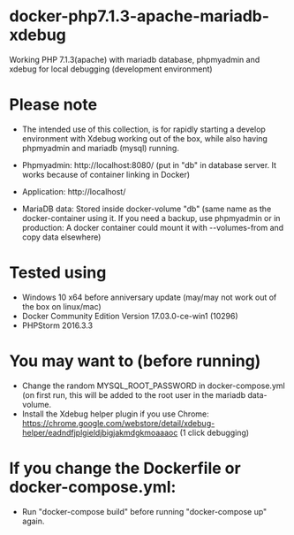 # docker-php7.1.3-apache-mariadb-xdebug
Working PHP 7.1.3(apache) with mariadb database, phpmyadmin and xdebug for local debugging (development environment)

# Please note
- The intended use of this collection, is for rapidly starting a develop environment with Xdebug working out of the box, while also having phpmyadmin and mariadb (mysql) running. 

- Phpmyadmin: http://localhost:8080/ (put in "db" in database server. It works because of container linking in Docker)
- Application: http://localhost/ 
- MariaDB data: Stored inside docker-volume "db" (same name as the docker-container using it. If you need a backup, use phpmyadmin or in production: A docker container could mount it with --volumes-from and copy data elsewhere)

# Tested using
- Windows 10 x64 before anniversary update (may/may not work out of the box on linux/mac)
- Docker Community Edition Version 17.03.0-ce-win1 (10296)
- PHPStorm 2016.3.3

# You may want to (before running)
- Change the random MYSQL_ROOT_PASSWORD in docker-compose.yml (on first run, this will be added to the root user in the mariadb data-volume.
- Install the Xdebug helper plugin if you use Chrome: https://chrome.google.com/webstore/detail/xdebug-helper/eadndfjplgieldjbigjakmdgkmoaaaoc (1 click debugging)

# If you change the Dockerfile or docker-compose.yml:
- Run "docker-compose build" before running "docker-compose up" again.
